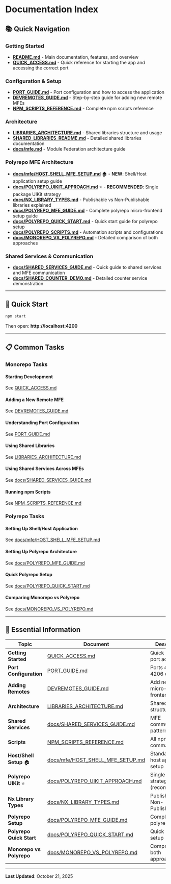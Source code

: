 # Documentation Index

## 📚 Quick Navigation

### Getting Started

- **[README.md](./README.md)** - Main documentation, features, and overview
- **[QUICK_ACCESS.md](./QUICK_ACCESS.md)** - Quick reference for starting the app and accessing the correct port

### Configuration & Setup

- **[PORT_GUIDE.md](./PORT_GUIDE.md)** - Port configuration and how to access the application
- **[DEVREMOTES_GUIDE.md](./DEVREMOTES_GUIDE.md)** - Step-by-step guide for adding new remote MFEs
- **[NPM_SCRIPTS_REFERENCE.md](./NPM_SCRIPTS_REFERENCE.md)** - Complete npm scripts reference

### Architecture

- **[LIBRARIES_ARCHITECTURE.md](./LIBRARIES_ARCHITECTURE.md)** - Shared libraries structure and usage
- **[SHARED_LIBRARIES_README.md](./SHARED_LIBRARIES_README.md)** - Detailed shared libraries documentation
- **[docs/mfe.md](./docs/mfe.md)** - Module Federation architecture guide

### Polyrepo MFE Architecture

- **[docs/mfe/HOST_SHELL_MFE_SETUP.md](./docs/mfe/HOST_SHELL_MFE_SETUP.md)** 🏠 - **NEW**: Shell/Host application setup guide
- **[docs/POLYREPO_UIKIT_APPROACH.md](./docs/POLYREPO_UIKIT_APPROACH.md)** ⭐ - **RECOMMENDED**: Single package UIKit strategy
- **[docs/NX_LIBRARY_TYPES.md](./docs/NX_LIBRARY_TYPES.md)** - Publishable vs Non-Publishable libraries explained
- **[docs/POLYREPO_MFE_GUIDE.md](./docs/POLYREPO_MFE_GUIDE.md)** - Complete polyrepo micro-frontend setup guide
- **[docs/POLYREPO_QUICK_START.md](./docs/POLYREPO_QUICK_START.md)** - Quick start guide for polyrepo setup
- **[docs/POLYREPO_SCRIPTS.md](./docs/POLYREPO_SCRIPTS.md)** - Automation scripts and configurations
- **[docs/MONOREPO_VS_POLYREPO.md](./docs/MONOREPO_VS_POLYREPO.md)** - Detailed comparison of both approaches

### Shared Services & Communication

- **[docs/SHARED_SERVICES_GUIDE.md](./docs/SHARED_SERVICES_GUIDE.md)** - Quick guide to shared services and MFE communication
- **[docs/SHARED_COUNTER_DEMO.md](./docs/SHARED_COUNTER_DEMO.md)** - Detailed counter service demonstration

---

## 🚀 Quick Start

```bash
npm start
```

Then open: **http://localhost:4200**

---

## 📋 Common Tasks

### Monorepo Tasks

#### Starting Development

See [QUICK_ACCESS.md](./QUICK_ACCESS.md)

#### Adding a New Remote MFE

See [DEVREMOTES_GUIDE.md](./DEVREMOTES_GUIDE.md)

#### Understanding Port Configuration

See [PORT_GUIDE.md](./PORT_GUIDE.md)

#### Using Shared Libraries

See [LIBRARIES_ARCHITECTURE.md](./LIBRARIES_ARCHITECTURE.md)

#### Using Shared Services Across MFEs

See [docs/SHARED_SERVICES_GUIDE.md](./docs/SHARED_SERVICES_GUIDE.md)

#### Running npm Scripts

See [NPM_SCRIPTS_REFERENCE.md](./NPM_SCRIPTS_REFERENCE.md)

### Polyrepo Tasks

#### Setting Up Shell/Host Application

See [docs/mfe/HOST_SHELL_MFE_SETUP.md](./docs/mfe/HOST_SHELL_MFE_SETUP.md)

#### Setting Up Polyrepo Architecture

See [docs/POLYREPO_MFE_GUIDE.md](./docs/POLYREPO_MFE_GUIDE.md)

#### Quick Polyrepo Setup

See [docs/POLYREPO_QUICK_START.md](./docs/POLYREPO_QUICK_START.md)

#### Comparing Monorepo vs Polyrepo

See [docs/MONOREPO_VS_POLYREPO.md](./docs/MONOREPO_VS_POLYREPO.md)

---

## 🎯 Essential Information

| Topic                    | Document                                                               | Description                           |
| ------------------------ | ---------------------------------------------------------------------- | ------------------------------------- |
| **Getting Started**      | [QUICK_ACCESS.md](./QUICK_ACCESS.md)                                   | Quick start and port access           |
| **Port Configuration**   | [PORT_GUIDE.md](./PORT_GUIDE.md)                                       | Ports 4200-4206 explained             |
| **Adding Remotes**       | [DEVREMOTES_GUIDE.md](./DEVREMOTES_GUIDE.md)                           | Add new micro-frontends               |
| **Architecture**         | [LIBRARIES_ARCHITECTURE.md](./LIBRARIES_ARCHITECTURE.md)               | Shared libraries structure            |
| **Shared Services**      | [docs/SHARED_SERVICES_GUIDE.md](./docs/SHARED_SERVICES_GUIDE.md)       | MFE communication patterns            |
| **Scripts**              | [NPM_SCRIPTS_REFERENCE.md](./NPM_SCRIPTS_REFERENCE.md)                 | All npm commands                      |
| **Host/Shell Setup** 🏠  | [docs/mfe/HOST_SHELL_MFE_SETUP.md](./docs/mfe/HOST_SHELL_MFE_SETUP.md) | Standalone host application setup     |
| **Polyrepo UIKit** ⭐    | [docs/POLYREPO_UIKIT_APPROACH.md](./docs/POLYREPO_UIKIT_APPROACH.md)   | Single package strategy (recommended) |
| **Nx Library Types**     | [docs/NX_LIBRARY_TYPES.md](./docs/NX_LIBRARY_TYPES.md)                 | Publishable vs Non-Publishable        |
| **Polyrepo Setup**       | [docs/POLYREPO_MFE_GUIDE.md](./docs/POLYREPO_MFE_GUIDE.md)             | Complete polyrepo guide               |
| **Polyrepo Quick Start** | [docs/POLYREPO_QUICK_START.md](./docs/POLYREPO_QUICK_START.md)         | Quick polyrepo setup                  |
| **Monorepo vs Polyrepo** | [docs/MONOREPO_VS_POLYREPO.md](./docs/MONOREPO_VS_POLYREPO.md)         | Comparison of both approaches         |

---

**Last Updated**: October 21, 2025
